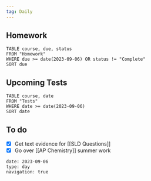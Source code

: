 ```yaml
---
tag: Daily
---
```

## Homework
```dataview
TABLE course, due, status
FROM "Homework" 
WHERE due >= date(2023-09-06) OR status != "Complete"
SORT due
```
## Upcoming Tests
```dataview
TABLE course, date
FROM "Tests" 
WHERE date >= date(2023-09-06)
SORT date
```
## To do
- [x] Get text evidence for [[SLD Questions]]
- [x] Go over [[AP Chemistry]] summer work

```gEvent
date: 2023-09-06
type: day
navigation: true
```